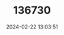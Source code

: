 ---
title: "136730"
category: "Rattus arrogans"
draft: false
date: 2024-02-22 13:03:51
languages:
  English: ["Western New Guinea Mountain Rat"]
---
